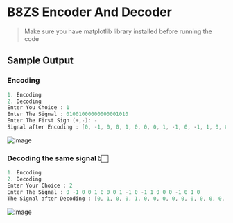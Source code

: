 # B8ZS Encoder And Decoder
> Make sure you have matplotlib library installed before running the code

Sample Output
-------------------
### Encoding
```go
1. Encoding
2. Decoding
Enter You Choice : 1 
Enter The Signal : 01001000000000001010
Enter The First Sign (+,-): -
Signal after Encoding : [0, -1, 0, 0, 1, 0, 0, 0, 1, -1, 0, -1, 1, 0, 0, 0, -1, 0, 1, 0]
```
![image](https://user-images.githubusercontent.com/75158182/160883399-558ad915-fd0a-4d27-88f5-92c63dece6be.png)

### Decoding the same signal 👆🏻
```go
1. Encoding
2. Decoding
Enter Your Choice : 2
Enter The Signal : 0 -1 0 0 1 0 0 0 1 -1 0 -1 1 0 0 0 -1 0 1 0
The Signal after Decoding : [0, 1, 0, 0, 1, 0, 0, 0, 0, 0, 0, 0, 0, 0, 0, 0, 1, 0, 1, 0]
```
![image](https://user-images.githubusercontent.com/75158182/160888260-1e695a88-4b4f-4f35-95d0-4d27fce0e3b0.png)
